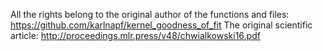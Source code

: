 All the rights belong to the original author of the functions and files: https://github.com/karlnapf/kernel_goodness_of_fit
The original scientific article: http://proceedings.mlr.press/v48/chwialkowski16.pdf
